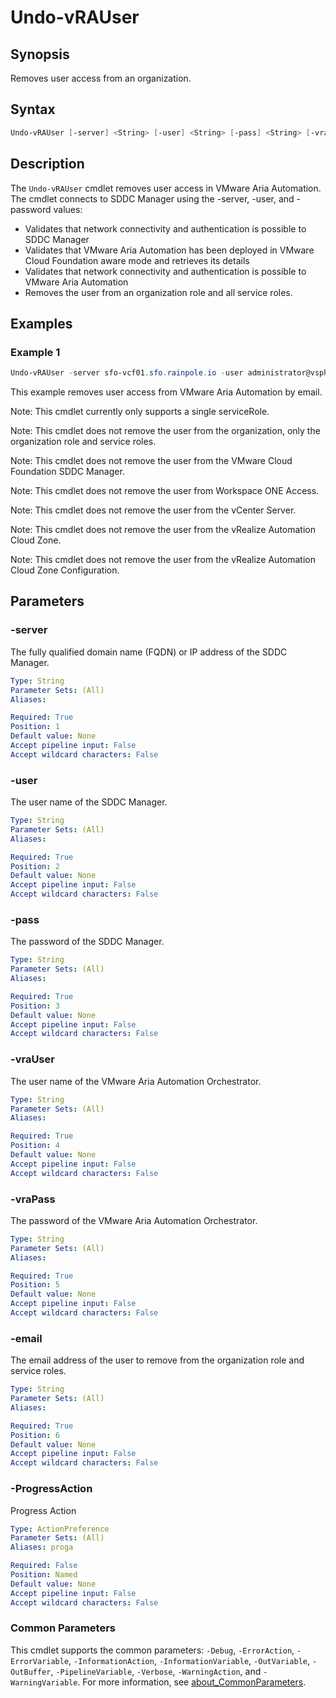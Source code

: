 # Undo-vRAUser

## Synopsis

Removes user access from an organization.

## Syntax

```powershell
Undo-vRAUser [-server] <String> [-user] <String> [-pass] <String> [-vraUser] <String> [-vraPass] <String> [-email] <String> [-ProgressAction <ActionPreference>] [<CommonParameters>]
```

## Description

The `Undo-vRAUser` cmdlet removes user access in VMware Aria Automation.
The cmdlet connects to SDDC Manager using the -server, -user, and -password values:

- Validates that network connectivity and authentication is possible to SDDC Manager
- Validates that VMware Aria Automation has been deployed in VMware Cloud Foundation aware mode and retrieves its details
- Validates that network connectivity and authentication is possible to VMware Aria Automation
- Removes the user from an organization role and all service roles.

## Examples

### Example 1

```powershell
Undo-vRAUser -server sfo-vcf01.sfo.rainpole.io -user administrator@vsphere.local -pass VMw@re1! -vraUser configadmin -vraPass VMw@re1! -email jdoe@rainpole.io
```

This example removes user access from VMware Aria Automation by email.

Note: This cmdlet currently only supports a single serviceRole.

Note: This cmdlet does not remove the user from the organization, only the organization role and service roles.

Note: This cmdlet does not remove the user from the VMware Cloud Foundation SDDC Manager.

Note: This cmdlet does not remove the user from Workspace ONE Access.

Note: This cmdlet does not remove the user from the vCenter Server.

Note: This cmdlet does not remove the user from the vRealize Automation Cloud Zone.

Note: This cmdlet does not remove the user from the vRealize Automation Cloud Zone Configuration.

## Parameters

### -server

The fully qualified domain name (FQDN) or IP address of the SDDC Manager.

```yaml
Type: String
Parameter Sets: (All)
Aliases:

Required: True
Position: 1
Default value: None
Accept pipeline input: False
Accept wildcard characters: False
```

### -user

The user name of the SDDC Manager.

```yaml
Type: String
Parameter Sets: (All)
Aliases:

Required: True
Position: 2
Default value: None
Accept pipeline input: False
Accept wildcard characters: False
```

### -pass

The password of the SDDC Manager.

```yaml
Type: String
Parameter Sets: (All)
Aliases:

Required: True
Position: 3
Default value: None
Accept pipeline input: False
Accept wildcard characters: False
```

### -vraUser

The user name of the VMware Aria Automation Orchestrator.

```yaml
Type: String
Parameter Sets: (All)
Aliases:

Required: True
Position: 4
Default value: None
Accept pipeline input: False
Accept wildcard characters: False
```

### -vraPass

The password of the VMware Aria Automation Orchestrator.

```yaml
Type: String
Parameter Sets: (All)
Aliases:

Required: True
Position: 5
Default value: None
Accept pipeline input: False
Accept wildcard characters: False
```

### -email

The email address of the user to remove from the organization role and service roles.

```yaml
Type: String
Parameter Sets: (All)
Aliases:

Required: True
Position: 6
Default value: None
Accept pipeline input: False
Accept wildcard characters: False
```

### -ProgressAction

Progress Action

```yaml
Type: ActionPreference
Parameter Sets: (All)
Aliases: proga

Required: False
Position: Named
Default value: None
Accept pipeline input: False
Accept wildcard characters: False
```

### Common Parameters

This cmdlet supports the common parameters: `-Debug`, `-ErrorAction`, `-ErrorVariable`, `-InformationAction`, `-InformationVariable`, `-OutVariable`, `-OutBuffer`, `-PipelineVariable`, `-Verbose`, `-WarningAction`, and `-WarningVariable`. For more information, see [about_CommonParameters](http://go.microsoft.com/fwlink/?LinkID=113216).
